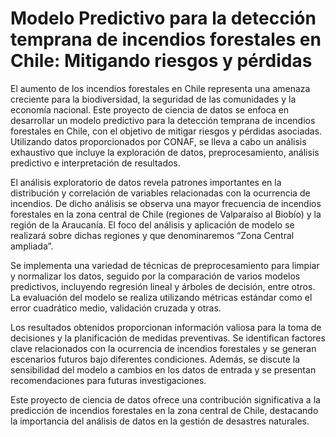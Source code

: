 # Modelo Predictivo para la detección temprana de incendios forestales en Chile: Mitigando riesgos y pérdidas


El aumento de los incendios forestales en Chile representa una amenaza creciente para la biodiversidad, la seguridad de las comunidades y la economía nacional. Este proyecto de ciencia de datos se enfoca en desarrollar un modelo predictivo para la detección temprana de incendios forestales en Chile, con el objetivo de mitigar riesgos y pérdidas asociadas. Utilizando datos proporcionados por CONAF, se lleva a cabo un análisis exhaustivo que incluye la exploración de datos, preprocesamiento, análisis predictivo e interpretación de resultados. 

El análisis exploratorio de datos revela patrones importantes en la distribución y correlación de variables relacionadas con la ocurrencia de incendios. De dicho análisis se observa una mayor frecuencia de incendios forestales en la zona central de Chile (regiones de Valparaíso al Biobío) y la región de la Araucanía. El foco del análisis y aplicación de modelo se realizará sobre dichas regiones y que denominaremos “Zona Central ampliada”. 

Se implementa una variedad de técnicas de preprocesamiento para limpiar y normalizar los datos, seguido por la comparación de varios modelos predictivos, incluyendo regresión lineal y árboles de decisión, entre otros. La evaluación del modelo se realiza utilizando métricas estándar como el error cuadrático medio, validación cruzada y otras. 

Los resultados obtenidos proporcionan información valiosa para la toma de decisiones y la planificación de medidas preventivas. Se identifican factores clave relacionados con la ocurrencia de incendios forestales y se generan escenarios futuros bajo diferentes condiciones. Además, se discute la sensibilidad del modelo a cambios en los datos de entrada y se presentan recomendaciones para futuras investigaciones. 

Este proyecto de ciencia de datos ofrece una contribución significativa a la predicción de incendios forestales en la zona central de Chile, destacando la importancia del análisis de datos en la gestión de desastres naturales. 